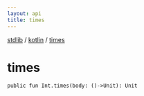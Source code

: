 ```yaml
---
layout: api
title: times
---
```

[stdlib](../index.html) / [kotlin](index.html) / [times](times.html)

# times

```
public fun Int.times(body: ()->Unit): Unit
```
